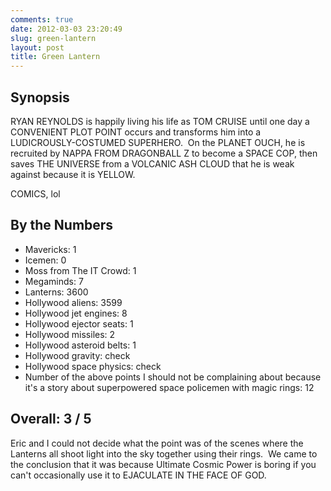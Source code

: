 ```yaml
---
comments: true
date: 2012-03-03 23:20:49
slug: green-lantern
layout: post
title: Green Lantern
---
```


## Synopsis

RYAN REYNOLDS is happily living his life as TOM CRUISE until one day a CONVENIENT PLOT POINT occurs and transforms him into a LUDICROUSLY-COSTUMED SUPERHERO.  On the PLANET OUCH, he is recruited by NAPPA FROM DRAGONBALL Z to become a SPACE COP, then saves THE UNIVERSE from a VOLCANIC ASH CLOUD that he is weak against because it is YELLOW.

COMICS, lol

## By the Numbers

  * Mavericks: 1
  * Icemen: 0
  * Moss from The IT Crowd: 1
  * Megaminds: 7
  * Lanterns: 3600
  * Hollywood aliens: 3599
  * Hollywood jet engines: 8
  * Hollywood ejector seats: 1
  * Hollywood missiles: 2
  * Hollywood asteroid belts: 1
  * Hollywood gravity: check
  * Hollywood space physics: check
  * Number of the above points I should not be complaining about because it's a story about superpowered space policemen with magic rings: 12

## Overall: 3 / 5

Eric and I could not decide what the point was of the scenes where the Lanterns all shoot light into the sky together using their rings.  We came to the conclusion that it was because Ultimate Cosmic Power is boring if you can't occasionally use it to EJACULATE IN THE FACE OF GOD.
